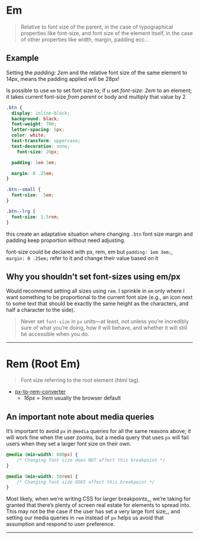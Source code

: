 # Em

> Relative to font size of the parent, in the case of typographical properties like font-size, and font size of the element itself, in the case of other properties like width, margin, padding ecc...

## Example

Setting the _padding: 2em_ and the relative font size of the same element to 14px, means the padding applied will be 28px!

Is possible to use `em` to set font size to; if u set _font-size: 2em_ to an element; it takes current font-size _from parent_ or body and multiply that value by 2

```css
.btn {
  display: inline-block;
  background: black;
  font-weight: 700;
  letter-spacing: 5px;
  color: white;
  text-transform: uppercase;
  text-decoration: none;
	font-size: 20px;

  padding: 1em 3em;

  margin: 0 .25em;
}

.btn--small {
  font-size: .5em;
}

.btn--lrg {
  font-size: 1.5rem;
}
```

this create an adaptative situation where changing `.btn` font size margin and padding keep proportion without need adjusting.

font-size could be declared with px, rem, em but `padding: 1em 3em;`, `margin: 0 .25em;` refer to it and change their value based on it

## Why you shouldn't set font-sizes using em/px

Would recommend setting all sizes using `rem`. I sprinkle in `em` only where I want something to be proportional to the current font size (e.g., an icon next to some text that should be exactly the same height as the characters, and half a character to the side).

> Never set `font-size` in `px` units—at least, not unless you’re incredibly sure of what you’re doing, how it will behave, and whether it will still be accessible when you do.

---

# Rem (Root Em)

> Font size referring to the root element (html tag).

- [px-to-rem-converter](https://nekocalc.com/px-to-rem-converter)
  - _16px = 1rem_ usually the browser default

## An important note about media queries

It’s important to avoid `px` in `@media` queries for all the same reasons above; it will work fine when the user zooms, but a media query that uses `px` will fail users when they set a larger font size on their own.

```css
@media (min-width: 800px) {
	/* Changing font size does NOT affect this breakpoint */
}

@media (min-width: 50rem) {
	/* Changing font size DOES affect this breakpoint */
}
```

Most likely, when we’re writing CSS for larger breakpoints,_ we’re taking for granted that there’s plenty of screen real estate for elements to spread into. This may not be the case if the user has set a very large font size_, and setting our media queries in `rem` instead of `px` helps us avoid that assumption and respond to user preference.

---
